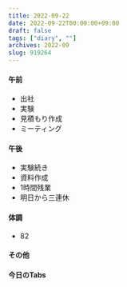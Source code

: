 ```yaml
---
title: 2022-09-22
date: 2022-09-22T00:00:00+09:00
draft: false
tags: ["diary", ""]
archives: 2022-09
slug: 919264
---
```

#### 午前
- 出社
- 実験
- 見積もり作成
- ミーティング
#### 午後
- 実験続き
- 資料作成
- 1時間残業
- 明日から三連休
#### 体調
- 82
#### その他
#### 今日のTabs
